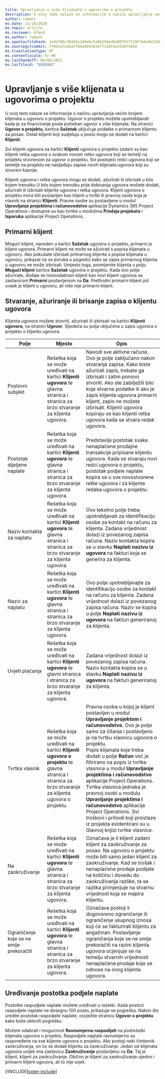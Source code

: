 ```yaml
---
title: Upravljanje s više klijenata u ugovorima o projektu
description: U ovoj temi nalaze se informacije o načinu upravljanja većim brojem klijenata u ugovoru o projektu.
author: rumant
ms.date: 11/18/2020
ms.topic: article
ms.reviewer: kfend
ms.author: rumant
ms.openlocfilehash: 1adb786c36d43a148e8c5a8b25ded5a997557119f7e6e9e2248935ad4ed211d5
ms.sourcegitcommit: 7f8d1e7a16af769adb43d1877c28fdce53975db8
ms.translationtype: HT
ms.contentlocale: hr-HR
ms.lasthandoff: 08/06/2021
ms.locfileid: "6992062"
---
```

# <a name="manage-multiple-customers-on-project-contracts"></a>Upravljanje s više klijenata u ugovorima o projektu

U ovoj temi nalaze se informacije o načinu upravljanja većim brojem klijenata u ugovoru o projektu. Ugovor o projektu možete upotrebljavati kada je za financiranje posla potreban ugovor s više klijenata. Na stranici **Ugovor o projektu**, kartica **Sažetak** uključuje podatke o primarnom klijentu za posao. Ostali klijenti koji sudjeluju u poslu mogu se dodati na kartici **Klijenti**.

Svi klijenti ugovora na kartici **Klijenti** ugovora o projektu zadani su kao klijenti retka ugovora u svakom novom retku ugovora koji se temelji na projektu stvorenom za ugovor o projektu. Svi postojeći redci ugovora koji se temelje na projektu ne nasljeđuju zapise novih klijenata ugovora koji su stvoreni kasnije.

Klijenti ugovora i retka ugovora mogu se dodati, ažurirati ili izbrisati u bilo kojem trenutku U bilo kojem trenutku prije dobivanja ugovora možete dodati, ažurirati ili izbrisati klijente ugovora i retka ugovora. Klijent ugovora o projektu mora biti postavljen kao klijent u tvrtki ili pravnoj osobi koja je vlasnik na stranici **Klijenti**. Pravne osobe su postavljene u modul **Upravljanje projektima i računovodstvo** aplikacije Dynamics 365 Project Operations i dostupne su kao tvrtke u modulima **Prodaja projekata** i **Isporuka** aplikacije Project Operations.

## <a name="primary-customers"></a>Primarni klijent

Mogući klijent, naveden u kartici **Sažetak** ugovora o projektu, primarni je klijent ugovora. Primarni klijent ne može se ažurirati s popisa klijenata u ugovoru. Ako pokušate izbrisati primarnog klijenta s popisa klijenata u ugovoru, prikazat će se poruka o pogrešci kako se zapis primarnog klijenta u ugovoru ne može izbrisati. Umjesto toga, promijenite klijenta u polju **Mogući klijent** kartice **Sažetak** ugovora o projektu. Kada ovo polje ažurirate, dodaje se novoodabrani klijent kao novi klijent ugovora sa zastavicom **Primarni** postavljenom na **Da**. Prethodni primarni klijent još uvijek je klijent u ugovoru, ali više nije primarni klijent.

## <a name="create-update-or-delete-a-contract-customer-record"></a>Stvaranje, ažuriranje ili brisanje zapisa o klijentu ugovora

Klijenta ugovora možete stvoriti, ažurirati ili izbrisati na kartici **Klijenti ugovora**, na stranici **Ugovor**. Sljedeća su polja uključena u zapis ugovora o projektu o klijentu ugovora.

| **Polje** | **Mjesto** | **Opis** | 
| --- | --- | --- | 
| Poslovni subjekt | Rešetka koja se može uređivati na kartici **Klijenti ugovora** te glavna stranica i stranica za brzo stvaranje za klijenta ugovora. | Navodi sve aktivne račune. Ovo je polje zaključano nakon stvaranja zapisa. Kako biste ažurirali zapis, trebate ga izbrisati i zatim ponovo stvoriti. Ako ste zabilježili bilo koje stvarne podatke ili ako je zapis klijenta ugovora primarni klijent, zapis ne možete izbrisati. Klijenti ugovora kopiraju se kao klijenti retka ugovora kada se stvara redak ugovora. |
| Postotak dijeljene naplate | Rešetka koja se može uređivati na kartici **Klijenti ugovora** te glavna stranica i stranica za brzo stvaranje za klijenta ugovora. | Predstavlja postotak svake nenaplaćene prodajne transakcije pripisane klijentu ugovora. Kada se stvaraju novi redci ugovora o projektu, postotak podjele naplate kopira se u sve novostvorene retke ugovora i za klijente redaka ugovora o projektu. |
| Naziv kontakta za naplatu | Rešetka koja se može uređivati na kartici **Klijenti ugovora** te glavna stranica i stranica za brzo stvaranje za klijenta ugovora. | Ovo tekstno polje treba upotrebljavati za identifikaciju osobe za kontakt na računu za klijenta. Zadana vrijednost dolazi iz povezanog zapisa računa. Naziv kontakta kopira se u stavku **Naplati nazivu iz ugovora** na fakturi koja se generira za klijenta. |
| Naziv za naplatu | Rešetka koja se može uređivati na kartici **Klijenti ugovora** te glavna stranica i stranica za brzo stvaranje za klijenta ugovora. | Ovo polje upotrebljavajte za identifikaciju osobe za kontakt na računu za klijenta. Zadana vrijednost dolazi iz povezanog zapisa računa. Naziv se kopira u polje **Naplati nazivu iz ugovora** na fakturi generiranoj za klijenta. |
| Uvjeti plaćanja | Rešetka koja se može uređivati na kartici **Klijenti ugovora** te glavni stranica i stranica za brzo stvaranje za klijenta ugovora. | Zadana vrijednost dolazi iz povezanog zapisa računa. Naziv kontakta kopira se u stavku **Naplati nazivu iz ugovora** na fakturi generiranoj za klijenta. |
| Tvrtka vlasnik | Rešetka koja se može uređivati na kartici **Klijenti ugovora o projektu** te glavna stranica i stranica za brzo stvaranje za klijenta ugovora o projektu. | Pravna osoba u kojoj je klijent postavljen u modul **Upravljanje projektom i računovodstvo**. Ovo je polje samo za čitanje i postavljeno je na tvrtku vlasnicu ugovora o projektu.</br>Popis klijenata koje treba dodati u polje **Račun** već je filtrirano na popis iz tvrtke vlasnice u modul **Upravljanje projektima i računovodstvo** aplikacije Project Operations. Tvrtka vlasnica jednaka je pravnoj osobi u modulu **Upravljanje projektima i računovodstvo** aplikacije Project Operations. Svi troškovi i prihodi koji proizlaze iz projekta evidentirani su u Glavnoj knjizi tvrtke vlasnice. |
| Na zaokruživanje | Rešetka koja se može uređivati na kartici **Klijenti ugovora** te glavna stranica i stranica za brzo stvaranje za klijenta ugovora. | Označava je li klijent zadani klijent za zaokruživanje za posao. Na ugovoru o projektu može biti samo jedan klijent za zaokruživanje. Kad se trošak i nenaplaćene prodaje podijele na količinu i dovedu do zaokruživanja razlike, ta se razlika primjenjuje na stvarnu vrijednost koja se mapira klijentu. |
| Ograničenje koje se ne smije prekoračiti | Rešetka koja se može uređivati na kartici **Klijenti ugovora** te glavna stranica i stranica za brzo stvaranje za klijenta ugovora. | Označava postoji li dogovoreno ograničenje ili ograničenje ukupnog iznosa koji će se fakturirati klijentu za angažman. Postavljanje ograničenja koje se ne smije prekoračiti na razini klijenta ugovora ocjenjuje se na temelju stvarnih vrijednosti nenaplaćene prodaje koje se odnose na ovog klijenta ugovora. |

## <a name="edit-billing-split-percentages"></a>Uređivanje postotka podjele naplate

Postotke raspodjele naplate možete uređivati u rešetki. Kada postoci raspodjele naplate ne dosegnu 100 posto, prikazuje se pogreška. Nakon što uredite postotak raspodjele naplate, osvježite stranicu **Ugovor o projektu** kako biste uklonili pogrešku.

Možete odabrati i mogućnost **Ravnomjerno raspodijeli** na podrešetki klijenata ugovora o projektu. Raspodjele naplate ravnomjerno su raspoređene na sve klijente ugovora o projektu. Ako postoji neki čimbenik zaokruživanja, on će se dodati klijentu za zaokruživanje. Jedan od klijenata ugovora uvijek ima zastavicu **Zaokruživanje** postavljenu na **Da**. Taj je klijent, klijent za zaokruživanje. Obično je klijent za zaokruživanje ujedno i primarni klijent ugovora, ali to nije uvjet.


[!INCLUDE[footer-include](../includes/footer-banner.md)]